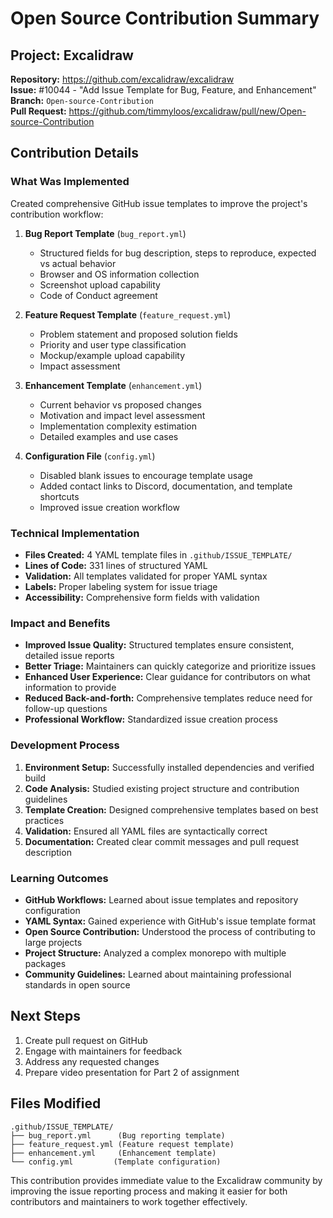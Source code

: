 # Open Source Contribution Summary

## Project: Excalidraw

**Repository:** https://github.com/excalidraw/excalidraw  
**Issue:** #10044 - "Add Issue Template for Bug, Feature, and Enhancement"  
**Branch:** `Open-source-Contribution`  
**Pull Request:** https://github.com/timmyloos/excalidraw/pull/new/Open-source-Contribution

## Contribution Details

### What Was Implemented

Created comprehensive GitHub issue templates to improve the project's contribution workflow:

1. **Bug Report Template** (`bug_report.yml`)

   - Structured fields for bug description, steps to reproduce, expected vs actual behavior
   - Browser and OS information collection
   - Screenshot upload capability
   - Code of Conduct agreement

2. **Feature Request Template** (`feature_request.yml`)

   - Problem statement and proposed solution fields
   - Priority and user type classification
   - Mockup/example upload capability
   - Impact assessment

3. **Enhancement Template** (`enhancement.yml`)

   - Current behavior vs proposed changes
   - Motivation and impact level assessment
   - Implementation complexity estimation
   - Detailed examples and use cases

4. **Configuration File** (`config.yml`)
   - Disabled blank issues to encourage template usage
   - Added contact links to Discord, documentation, and template shortcuts
   - Improved issue creation workflow

### Technical Implementation

- **Files Created:** 4 YAML template files in `.github/ISSUE_TEMPLATE/`
- **Lines of Code:** 331 lines of structured YAML
- **Validation:** All templates validated for proper YAML syntax
- **Labels:** Proper labeling system for issue triage
- **Accessibility:** Comprehensive form fields with validation

### Impact and Benefits

- **Improved Issue Quality:** Structured templates ensure consistent, detailed issue reports
- **Better Triage:** Maintainers can quickly categorize and prioritize issues
- **Enhanced User Experience:** Clear guidance for contributors on what information to provide
- **Reduced Back-and-forth:** Comprehensive templates reduce need for follow-up questions
- **Professional Workflow:** Standardized issue creation process

### Development Process

1. **Environment Setup:** Successfully installed dependencies and verified build
2. **Code Analysis:** Studied existing project structure and contribution guidelines
3. **Template Creation:** Designed comprehensive templates based on best practices
4. **Validation:** Ensured all YAML files are syntactically correct
5. **Documentation:** Created clear commit messages and pull request description

### Learning Outcomes

- **GitHub Workflows:** Learned about issue templates and repository configuration
- **YAML Syntax:** Gained experience with GitHub's issue template format
- **Open Source Contribution:** Understood the process of contributing to large projects
- **Project Structure:** Analyzed a complex monorepo with multiple packages
- **Community Guidelines:** Learned about maintaining professional standards in open source

## Next Steps

1. Create pull request on GitHub
2. Engage with maintainers for feedback
3. Address any requested changes
4. Prepare video presentation for Part 2 of assignment

## Files Modified

```
.github/ISSUE_TEMPLATE/
├── bug_report.yml      (Bug reporting template)
├── feature_request.yml (Feature request template)
├── enhancement.yml     (Enhancement template)
└── config.yml         (Template configuration)
```

This contribution provides immediate value to the Excalidraw community by improving the issue reporting process and making it easier for both contributors and maintainers to work together effectively.
